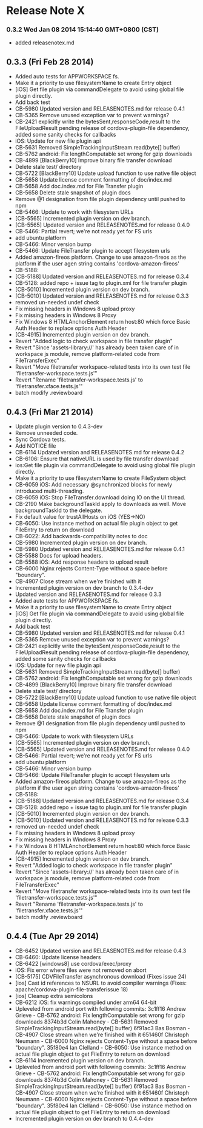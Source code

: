 <!--
#
# Licensed to the Apache Software Foundation (ASF) under one
# or more contributor license agreements.  See the NOTICE file
# distributed with this work for additional information
# regarding copyright ownership.  The ASF licenses this file
# to you under the Apache License, Version 2.0 (the
# "License"); you may not use this file except in compliance
# with the License.  You may obtain a copy of the License at
# 
# http://www.apache.org/licenses/LICENSE-2.0
# 
# Unless required by applicable law or agreed to in writing,
# software distributed under the License is distributed on an
# "AS IS" BASIS, WITHOUT WARRANTIES OR CONDITIONS OF ANY
#  KIND, either express or implied.  See the License for the
# specific language governing permissions and limitations
# under the License.
#
-->
# Release Note X


### 0.3.2 Wed Jan 08 2014 15:14:40 GMT+0800 (CST)
 *  added releasenotex.md

## 0.3.3 (Fri Feb 28 2014)


 *  Added auto tests for APPWORKSPACE fs.
 *  Make it a priority to use filesystemName to create Entry object
 *  [iOS] Get file plugin via commandDelegate to avoid using global file plugin directly.
 *  Add back test
 *  CB-5980 Updated version and RELEASENOTES.md for release 0.4.1
 *  CB-5365 Remove unused exception var to prevent warnings?
 *  CB-2421 explicitly write the bytesSent,responseCode,result to the FileUploadResult pending release of cordova-plugin-file dependency, added some sanity checks for callbacks
 *  iOS: Update for new file plugin api
 *  CB-5631 Removed SimpleTrackingInputStream.read(byte[] buffer)
 *  CB-5762 android: Fix lengthComputable set wrong for gzip downloads
 *  CB-4899 [BlackBerry10] Improve binary file transfer download
 *  Delete stale test/ directory
 *  CB-5722 [BlackBerry10] Update upload function to use native file object
 *  CB-5658 Update license comment formatting of doc/index.md
 *  CB-5658 Add doc.index.md for File Transfer plugin
 *  CB-5658 Delete stale snapshot of plugin docs
 *  Remove @1 designation from file plugin dependency until pushed to npm
 *  CB-5466: Update to work with filesystem URLs
 *  [CB-5565] Incremented plugin version on dev branch.
 *  [CB-5565] Updated version and RELEASENOTES.md for release 0.4.0
 *  CB-5466: Partial revert; we're not ready yet for FS urls
 *  add ubuntu platform
 *  CB-5466: Minor version bump
 *  CB-5466: Update FileTransfer plugin to accept filesystem urls
 *  Added amazon-fireos platform. Change to use amazon-fireos as the platform if the user agen string contains 'cordova-amazon-fireos'
 *  CB-5188:
 *  [CB-5188] Updated version and RELEASENOTES.md for release 0.3.4
 *  CB-5128: added repo + issue tag to plugin.xml for file transfer plugin
 *  [CB-5010] Incremented plugin version on dev branch.
 *  [CB-5010] Updated version and RELEASENOTES.md for release 0.3.3
 *  removed un-needed undef check
 *  Fix missing headers in Windows 8 upload proxy
 *  Fix missing headers in Windows 8 Proxy
 *  Fix Windows 8 HTMLAnchorElement return host:80 which force Basic Auth Header to replace options Auth Header
 *  [CB-4915] Incremented plugin version on dev branch.
 *  Revert "Added logic to check workspace in file transfer plugin"
 *  Revert "Since 'assets-library://' has already been taken care of in workspace js module, remove platform-related code from FileTransferExec"
 *  Revert "Move filetransfer workspace-related tests into its own test file 'filetransfer-workspace.tests.js'"
 *  Revert "Rename 'filetransfer-workspace.tests.js' to 'filetransfer.xface.tests.js'"
 *  batch modify .reviewboard


## 0.4.3 (Fri Mar 21 2014)


 *  Update plugin version to 0.4.3-dev
 *  Remove unneeded code.
 *  Sync Cordova tests.
 *  Add NOTICE file
 *  CB-6114 Updated version and RELEASENOTES.md for release 0.4.2
 *  CB-6106: Ensure that nativeURL is used by file transfer download
 *  ios:Get file plugin via commandDelegate to avoid using global file plugin directly.
 *  Make it a priority to use filesystemName to create FileSystem object
 *  CB-6059 iOS: Add necessary @synchronized blocks for newly introduced multi-threading.
 *  CB-6059 iOS: Stop FileTransfer.download doing IO on the UI thread.
 *  CB-2190 Make backgroundTaskId apply to downloads as well. Move backgroundTaskId to the delegate.
 *  Fix default value for trustAllHosts on iOS (YES->NO)
 *  CB-6050: Use instance method on actual file plugin object to get FileEntry to return on download
 *  CB-6022: Add backwards-compatibility notes to doc
 *  CB-5980 Incremented plugin version on dev branch.
 *  CB-5980 Updated version and RELEASENOTES.md for release 0.4.1
 *  CB-5588 Docs for upload headers.
 *  CB-5588 iOS: Add response headers to upload result
 *  CB-6000 Nginx rejects Content-Type without a space before "boundary".
 *  CB-4907 Close stream when we're finished with it
 *  Incremented plugin version on dev branch to 0.3.4-dev
 *  Updated version and RELEASENOTES.md for release 0.3.3
 *  Added auto tests for APPWORKSPACE fs.
 *  Make it a priority to use filesystemName to create Entry object
 *  [iOS] Get file plugin via commandDelegate to avoid using global file plugin directly.
 *  Add back test
 *  CB-5980 Updated version and RELEASENOTES.md for release 0.4.1
 *  CB-5365 Remove unused exception var to prevent warnings?
 *  CB-2421 explicitly write the bytesSent,responseCode,result to the FileUploadResult pending release of cordova-plugin-file dependency, added some sanity checks for callbacks
 *  iOS: Update for new file plugin api
 *  CB-5631 Removed SimpleTrackingInputStream.read(byte[] buffer)
 *  CB-5762 android: Fix lengthComputable set wrong for gzip downloads
 *  CB-4899 [BlackBerry10] Improve binary file transfer download
 *  Delete stale test/ directory
 *  CB-5722 [BlackBerry10] Update upload function to use native file object
 *  CB-5658 Update license comment formatting of doc/index.md
 *  CB-5658 Add doc.index.md for File Transfer plugin
 *  CB-5658 Delete stale snapshot of plugin docs
 *  Remove @1 designation from file plugin dependency until pushed to npm
 *  CB-5466: Update to work with filesystem URLs
 *  [CB-5565] Incremented plugin version on dev branch.
 *  [CB-5565] Updated version and RELEASENOTES.md for release 0.4.0
 *  CB-5466: Partial revert; we're not ready yet for FS urls
 *  add ubuntu platform
 *  CB-5466: Minor version bump
 *  CB-5466: Update FileTransfer plugin to accept filesystem urls
 *  Added amazon-fireos platform. Change to use amazon-fireos as the platform if the user agen string contains 'cordova-amazon-fireos'
 *  CB-5188:
 *  [CB-5188] Updated version and RELEASENOTES.md for release 0.3.4
 *  CB-5128: added repo + issue tag to plugin.xml for file transfer plugin
 *  [CB-5010] Incremented plugin version on dev branch.
 *  [CB-5010] Updated version and RELEASENOTES.md for release 0.3.3
 *  removed un-needed undef check
 *  Fix missing headers in Windows 8 upload proxy
 *  Fix missing headers in Windows 8 Proxy
 *  Fix Windows 8 HTMLAnchorElement return host:80 which force Basic Auth Header to replace options Auth Header
 *  [CB-4915] Incremented plugin version on dev branch.
 *  Revert "Added logic to check workspace in file transfer plugin"
 *  Revert "Since 'assets-library://' has already been taken care of in workspace js module, remove platform-related code from FileTransferExec"
 *  Revert "Move filetransfer workspace-related tests into its own test file 'filetransfer-workspace.tests.js'"
 *  Revert "Rename 'filetransfer-workspace.tests.js' to 'filetransfer.xface.tests.js'"
 *  batch modify .reviewboard


## 0.4.4 (Tue Apr 29 2014)


 *  CB-6452 Updated version and RELEASENOTES.md for release 0.4.3
 *  CB-6460: Update license headers
 *  CB-6422 [windows8] use cordova/exec/proxy
 *  iOS: Fix error where files were not removed on abort
 *  [CB-5175] CDVFileTransfer asynchronous download (Fixes issue 24)
 *  [ios] Cast id references to NSURL to avoid compiler warnings (Fixes: apache/cordova-plugin-file-transferissue 18)
 *  [ios] Cleanup extra semicolons
 *  CB-6212 iOS: fix warnings compiled under arm64 64-bit
 *  Upleveled from android port with following commits: 3c1ff16 Andrew Grieve - CB-5762 android: Fix lengthComputable set wrong for gzip downloads 8374b3d Colin Mahoney - CB-5631 Removed SimpleTrackingInputStream.read(byte[] buffer) 6f91ac3 Bas Bosman - CB-4907 Close stream when we're finished with it 651460f Christoph Neumann - CB-6000 Nginx rejects Content-Type without a space before "boundary". 35f80e4 Ian Clelland - CB-6050: Use instance method on actual file plugin object to get FileEntry to return on download
 *  CB-6114 Incremented plugin version on dev branch.
 *  Upleveled from android port with following commits: 3c1ff16 Andrew Grieve - CB-5762 android: Fix lengthComputable set wrong for gzip downloads 8374b3d Colin Mahoney - CB-5631 Removed SimpleTrackingInputStream.read(byte[] buffer) 6f91ac3 Bas Bosman - CB-4907 Close stream when we're finished with it 651460f Christoph Neumann - CB-6000 Nginx rejects Content-Type without a space before "boundary". 35f80e4 Ian Clelland - CB-6050: Use instance method on actual file plugin object to get FileEntry to return on download
 *  Incremented plugin version on dev branch to 0.4.4-dev
